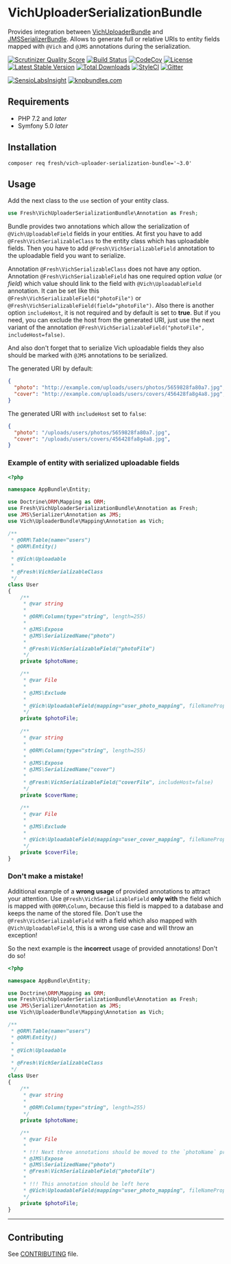 # VichUploaderSerializationBundle

Provides integration between [VichUploaderBundle](https://github.com/dustin10/VichUploaderBundle "VichUploaderBundle") and
[JMSSerializerBundle](https://github.com/dustin10/VichUploaderBundle "JMSSerializerBundle").
Allows to generate full or relative URIs to entity fields mapped with `@Vich` and `@JMS` annotations during the serialization.

[![Scrutinizer Quality Score](https://img.shields.io/scrutinizer/g/fre5h/VichUploaderSerializationBundle.svg?style=flat-square)](https://scrutinizer-ci.com/g/fre5h/VichUploaderSerializationBundle/)
[![Build Status](https://img.shields.io/travis/fre5h/VichUploaderSerializationBundle.svg?style=flat-square)](https://travis-ci.org/fre5h/VichUploaderSerializationBundle)
[![CodeCov](https://img.shields.io/codecov/c/github/fre5h/VichUploaderSerializationBundle.svg?style=flat-square)](https://codecov.io/github/fre5h/VichUploaderSerializationBundle)
[![License](https://img.shields.io/packagist/l/fresh/vich-uploader-serialization-bundle.svg?style=flat-square)](https://packagist.org/packages/fresh/vich-uploader-serialization-bundle)
[![Latest Stable Version](https://img.shields.io/packagist/v/fresh/vich-uploader-serialization-bundle.svg?style=flat-square)](https://packagist.org/packages/fresh/vich-uploader-serialization-bundle)
[![Total Downloads](https://img.shields.io/packagist/dt/fresh/vich-uploader-serialization-bundle.svg?style=flat-square)](https://packagist.org/packages/fresh/vich-uploader-serialization-bundle)
[![StyleCI](https://styleci.io/repos/47037751/shield?style=flat-square)](https://styleci.io/repos/47037751)
[![Gitter](https://img.shields.io/badge/gitter-join%20chat-brightgreen.svg?style=flat-square)](https://gitter.im/fre5h/VichUploaderSerializationBundle)

[![SensioLabsInsight](https://insight.sensiolabs.com/projects/a40e1ac6-3b2b-4405-b7c5-53d020a5cf93/small.png)](https://insight.sensiolabs.com/projects/a40e1ac6-3b2b-4405-b7c5-53d020a5cf93)
[![knpbundles.com](http://knpbundles.com/fre5h/VichUploaderSerializationBundle/badge-short)](http://knpbundles.com/fre5h/VichUploaderSerializationBundle)

## Requirements

* PHP 7.2 and *later*
* Symfony 5.0 *later*

## Installation

```composer req fresh/vich-uploader-serialization-bundle='~3.0'```

## Usage

Add the next class to the `use` section of your entity class.

```php
use Fresh\VichUploaderSerializationBundle\Annotation as Fresh;
```

Bundle provides two annotations which allow the serialization of `@Vich\UploadableField` fields in your entities.
At first you have to add `@Fresh\VichSerializableClass` to the entity class which has uploadable fields.
Then you have to add `@Fresh\VichSerializableField` annotation to the uploadable field you want to serialize.

Annotation `@Fresh\VichSerializableClass` does not have any option.  
Annotation `@Fresh\VichSerializableField` has one required option *value* (or *field*) which value should link to the field with `@Vich\UploadableField` annotation.
It can be set like this `@Fresh\VichSerializableField("photoFile")` or `@Fresh\VichSerializableField(field="photoFile")`.
Also there is another option `includeHost`, it is not required and by default is set to **true**.
But if you need, you can exclude the host from the generated URI, just use the next variant of the annotation `@Fresh\VichSerializableField("photoFile", includeHost=false)`.

And also don't forget that to serialize Vich uploadable fields they also should be marked with `@JMS` annotations to be serialized.

The generated URI by default:

```json
{
  "photo": "http://example.com/uploads/users/photos/5659828fa80a7.jpg",
  "cover": "http://example.com/uploads/users/covers/456428fa8g4a8.jpg",
}
```

The generated URI with `includeHost` set to `false`:

```json
{
  "photo": "/uploads/users/photos/5659828fa80a7.jpg",
  "cover": "/uploads/users/covers/456428fa8g4a8.jpg",
}
```

### Example of entity with serialized uploadable fields

```php
<?php

namespace AppBundle\Entity;

use Doctrine\ORM\Mapping as ORM;
use Fresh\VichUploaderSerializationBundle\Annotation as Fresh;
use JMS\Serializer\Annotation as JMS;
use Vich\UploaderBundle\Mapping\Annotation as Vich;

/**
 * @ORM\Table(name="users")
 * @ORM\Entity()
 *
 * @Vich\Uploadable
 * 
 * @Fresh\VichSerializableClass
 */
class User
{
    /**
     * @var string
     *
     * @ORM\Column(type="string", length=255)
     *
     * @JMS\Expose
     * @JMS\SerializedName("photo")
     *
     * @Fresh\VichSerializableField("photoFile")
     */
    private $photoName;

    /**
     * @var File
     *
     * @JMS\Exclude
     *
     * @Vich\UploadableField(mapping="user_photo_mapping", fileNameProperty="photoName")
     */
    private $photoFile;
    
    /**
     * @var string
     *
     * @ORM\Column(type="string", length=255)
     *
     * @JMS\Expose
     * @JMS\SerializedName("cover")
     *
     * @Fresh\VichSerializableField("coverFile", includeHost=false)
     */
    private $coverName;

    /**
     * @var File
     *
     * @JMS\Exclude
     *
     * @Vich\UploadableField(mapping="user_cover_mapping", fileNameProperty="coverName")
     */
    private $coverFile;    
}
```

### Don't make a mistake!

Additional example of a **wrong usage** of provided annotations to attract your attention.
Use `@Fresh\VichSerializableField` **only with** the field which is mapped with `@ORM\Column`,
because this field is mapped to a database and keeps the name of the stored file.
Don't use the `@Fresh\VichSerializableField` with a field which also mapped with `@Vich\UploadableField`,
this is a wrong use case and will throw an exception!

So the next example is the **incorrect** usage of provided annotations! Don't do so!

```php
<?php

namespace AppBundle\Entity;

use Doctrine\ORM\Mapping as ORM;
use Fresh\VichUploaderSerializationBundle\Annotation as Fresh;
use JMS\Serializer\Annotation as JMS;
use Vich\UploaderBundle\Mapping\Annotation as Vich;

/**
 * @ORM\Table(name="users")
 * @ORM\Entity()
 *
 * @Vich\Uploadable
 * 
 * @Fresh\VichSerializableClass
 */
class User
{
    /**
     * @var string
     *
     * @ORM\Column(type="string", length=255)
     */
    private $photoName;

    /**
     * @var File
     *
     * !!! Next three annotations should be moved to the `photoName` property
     * @JMS\Expose
     * @JMS\SerializedName("photo")
     * @Fresh\VichSerializableField("photoFile")
     *
     * !!! This annotation should be left here
     * @Vich\UploadableField(mapping="user_photo_mapping", fileNameProperty="photoName")
     */
    private $photoFile;  
}
```

***

## Contributing

See [CONTRIBUTING](https://github.com/fre5h/VichUploaderSerializationBundle/blob/master/.github/CONTRIBUTING.md) file.
